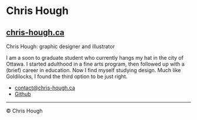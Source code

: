 # Chris Hough

## [chris-hough.ca](https://chris-hough.ca)

Chris Hough: graphic designer and illustrator

I am a soon to graduate student who currently hangs my hat in the city of Ottawa. I started adulthood in a fine arts program, then followed up with a (brief) career in education. Now I find myself studying design. Much like Goldilocks, I found the third option to be just right.

- [contact@chris-hough.ca](mailto:contact@chris-hough.ca)
- [Github](https://github.com/chris-hough)

---

© Chris Hough

